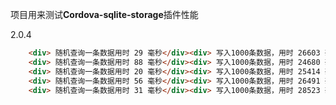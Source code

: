 项目用来测试**Cordova-sqlite-storage**插件性能



2.0.4


```html
    <div> 随机查询一条数据用时 29 毫秒</div><div> 写入1000条数据，用时 26603 毫秒</div>
    <div> 随机查询一条数据用时 88 毫秒</div><div> 写入1000条数据，用时 24680 毫秒</div>
    <div> 随机查询一条数据用时 20 毫秒</div><div> 写入1000条数据，用时 25414 毫秒</div>
    <div> 随机查询一条数据用时 56 毫秒</div><div> 写入1000条数据，用时 26491 毫秒</div>
    <div> 随机查询一条数据用时 31 毫秒</div><div> 写入1000条数据，用时 28523 毫秒</div>
```


